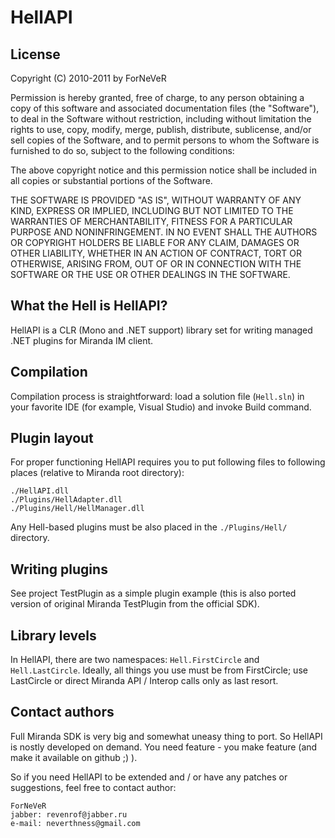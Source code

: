 HellAPI
=======

License
-------

Copyright (C) 2010-2011 by ForNeVeR

Permission is hereby granted, free of charge, to any person obtaining a copy
of this software and associated documentation files (the "Software"), to deal
in the Software without restriction, including without limitation the rights
to use, copy, modify, merge, publish, distribute, sublicense, and/or sell
copies of the Software, and to permit persons to whom the Software is
furnished to do so, subject to the following conditions:

The above copyright notice and this permission notice shall be included in
all copies or substantial portions of the Software.

THE SOFTWARE IS PROVIDED "AS IS", WITHOUT WARRANTY OF ANY KIND, EXPRESS OR
IMPLIED, INCLUDING BUT NOT LIMITED TO THE WARRANTIES OF MERCHANTABILITY,
FITNESS FOR A PARTICULAR PURPOSE AND NONINFRINGEMENT. IN NO EVENT SHALL THE
AUTHORS OR COPYRIGHT HOLDERS BE LIABLE FOR ANY CLAIM, DAMAGES OR OTHER
LIABILITY, WHETHER IN AN ACTION OF CONTRACT, TORT OR OTHERWISE, ARISING FROM,
OUT OF OR IN CONNECTION WITH THE SOFTWARE OR THE USE OR OTHER DEALINGS IN
THE SOFTWARE.

What the Hell is HellAPI?
-------------------------

HellAPI is a CLR (Mono and .NET support) library set for writing
managed .NET plugins for Miranda IM client.

Compilation
-----------

Compilation process is straightforward: load a solution file
(`Hell.sln`) in your favorite IDE (for example, Visual Studio) and
invoke Build command.

Plugin layout
-------------

For proper functioning HellAPI requires you to put following files to
following places (relative to Miranda root directory):

    ./HellAPI.dll
    ./Plugins/HellAdapter.dll
    ./Plugins/Hell/HellManager.dll

Any Hell-based plugins must be also placed in the `./Plugins/Hell/`
directory.

Writing plugins
---------------

See project TestPlugin as a simple plugin example (this is also ported
version of original Miranda TestPlugin from the official SDK).

Library levels
--------------

In HellAPI, there are two namespaces: `Hell.FirstCircle` and
`Hell.LastCircle`. Ideally, all things you use must be from
FirstCircle; use LastCircle or direct Miranda API / Interop calls only
as last resort.

Contact authors
---------------

Full Miranda SDK is very big and somewhat uneasy thing to port. So
HellAPI is nostly developed on demand. You need feature - you make
feature (and make it available on github ;) ).

So if you need HellAPI to be extended and / or have any patches or
suggestions, feel free to contact author:

    ForNeVeR
    jabber: revenrof@jabber.ru
	e-mail: neverthness@gmail.com
